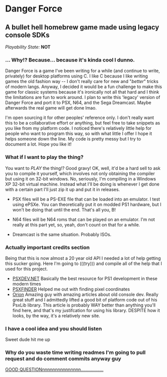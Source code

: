 # Danger Force #
## A bullet hell homebrew game made using legacy console SDKs ##

*Playability State:* **NOT**

### ... Why!? Because... because it's kinda cool I dunno. ###

Danger Force is a game I've been writing for a while (and continue to write, privately) for desktop platforms using C. I like C because I like writing games the old fashion way -- I don't really care for new and "_better_" tricks of modern langs. Anyway, I decided it would be a fun challenge to make this game for classic systems because it's ironically not all that hard and I think the limitations are fun to work around. I plan to write this 'legacy' version of Danger Force and port it to PSX, N64, and the Sega Dreamcast. Maybe afterwards the real game will get done lmao.

I'm open sourcing it for other peoples' reference only. I don't really want this to be a collaborative effort or anything, but feel free to take snippets as you like from my platform code. I noticed there's relatively little help for people who want to program this way, so with what little I offer I hope it helps someone down the line. My code is pretty messy but I try to document a lot. Hope you like it!

### What if I want to play the thing? ###

You want to _PLAY_ the thing!? Good gravy! OK, well, it'd be a hard sell to ask you to compile it yourself, which involves not only obtaining the compiler but using it on 32-bit windows. No, seriously, I'm compiling in a Windows XP 32-bit virtual machine. Instead what I'll be doing is whenever I get done with a certain part I'll just zip it up and put it in releases. 

* PSX files will be a PS-EXE file that can be loaded into an emulator. I test using ePSXe. You can theoretically put it on modded PS1 hardware, but I won't be doing that until the end. That's all you, B!

* N64 files will be N64 roms that can be played on an emulator. I'm not really at this part yet, so, yeah, don't count on that for a while.

* Dreamcast is the same situation. Probably ISOs. 

### Actually important credits section ###

Being that this is now almost a 20 year old API I needed a lot of help getting this sucker going. Here I'm going to (((try))) and compile all of the help that I used for this project.

* [PSXDEV.NET](http://psxdev.net) Basically the best resource for PS1 development in these modern times
* [PSXFINDER](https://github.com/apiraino/psx_pxfinder) Helped me out with finding pixel coordinates
* [Orion](http://onorisoft.free.fr/retro.htm?psx/tutorial/tuto.htm) Amazing guy with amazing articles about old console dev. Really great stuff and I admittedly lifted a good bit of platform code out of his PsxLib library. This article is probably WAY better than anything you'll find here, and that's my justifcation for using his library. DESPITE how it looks, by the way, it's a relatively new site.

### I have a cool idea and you should listen ###

Sweet dude hit me up

### Why do you waste time writing readmes I'm going to pull request and do comment commits anyway guy ###

[GOOD QUESTIONnnnnnnnnnnnnnnn..................](http://idunnolol.com/)

